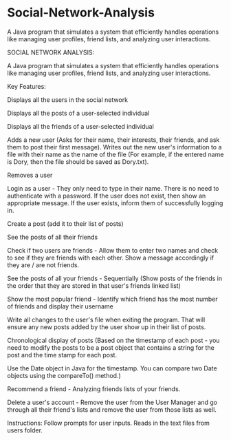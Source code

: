 # Social-Network-Analysis
A Java program that simulates a system that efficiently handles operations like managing user profiles, friend lists, and analyzing user interactions. 

SOCIAL NETWORK ANALYSIS:

A Java program that simulates a system that efficiently handles operations like managing user profiles, friend lists, and analyzing user interactions. 

Key Features:

Displays all the users in the social network

Displays all the posts of a user-selected individual 

Displays all the friends of a user-selected individual

Adds a new user (Asks for their name, their interests, their friends, and ask them to post their first message). Writes out the new user's information to a file with their name as the name of the file (For example, if the entered name is Dory, then the file should be saved as Dory.txt).  

Removes a user 

Login as a user - They only need to type in their name. There is no need to authenticate with a password. If the user does not exist, then show an appropriate message. If the user exists, inform them of successfully logging in.

Create a post (add it to their list of posts)

See the posts of all their friends

Check if two users are friends - Allow them to enter two names and check to see if they are friends with each other. Show a message accordingly if they are / are not friends. 

See the posts of all your friends - Sequentially (Show posts of the friends in the order that they are stored in that user's friends linked list) 

Show the most popular friend - Identify which friend has the most number of friends and display their username

Write all changes to the user's file when exiting the program. That will ensure any new posts added by the user show up in their list of posts. 

Chronological display of posts (Based on the timestamp of each post - you need to modify the posts to be a post object that contains a string for the post and the time stamp for each post.

Use the Date object in Java for the timestamp. You can compare two Date objects using the compareTo() method.) 

Recommend a friend - Analyzing friends lists of your friends.

Delete a user's account - Remove the user from the User Manager and go through all their friend's lists and remove the user from those lists as well.  

Instructions:
Follow prompts for user inputs.
Reads in the text files from users folder.
